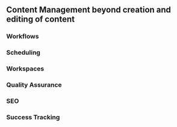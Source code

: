 ## Content Management beyond creation and editing of content
### Workflows
### Scheduling
### Workspaces
### Quality Assurance
### SEO
### Success Tracking